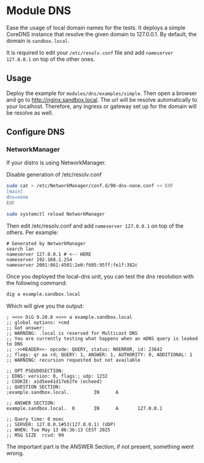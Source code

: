 # Module DNS

Ease the usage of local domain names for the tests. It deploys a simple CoreDNS instance that resolve the given domain to 127.0.0.1. By default, the domain is `sandbox.local`.

It is required to edit your `/etc/resolv.conf` file and add `nameserver 127.0.0.1` on top of the other ones.

## Usage

Deploy the example for `modules/dns/examples/simple`. Then open a browser and go to http://nginx.sandbox.local. The url will be resolve automatically to your localhost. Therefore, any ingress or gateway set up for the domain will be resolve as well.

## Configure DNS

### NetworkManager

If your distro is using NetworkManager.

Disable generation of /etc/resolv.conf

```bash
sudo cat > /etc/NetworkManager/conf.d/90-dns-none.conf << EOF
[main]
dns=none
EOF

sudo systemctl reload NetworkManager
```

Then edit /etc/resolv.conf and add `nameserver 127.0.0.1` on top of the others. Per example:

```
# Generated by NetworkManager
search lan
nameserver 127.0.0.1 # <-- HERE
nameserver 192.168.1.254
nameserver 2001:861:4501:2e0:f605:95ff:fe1f:382c
```

Once you deployed the local-dns unit, you can test the dns resolution with the following command:

```bash
dig a example.sandbox.local
```

Which will give you the output:

```
; <<>> DiG 9.20.8 <<>> a example.sandbox.local
;; global options: +cmd
;; Got answer:
;; WARNING: .local is reserved for Multicast DNS
;; You are currently testing what happens when an mDNS query is leaked to DNS
;; ->>HEADER<<- opcode: QUERY, status: NOERROR, id: 23642
;; flags: qr aa rd; QUERY: 1, ANSWER: 1, AUTHORITY: 0, ADDITIONAL: 1
;; WARNING: recursion requested but not available

;; OPT PSEUDOSECTION:
; EDNS: version: 0, flags:; udp: 1232
; COOKIE: a1d5ee41d17eb2fe (echoed)
;; QUESTION SECTION:
;example.sandbox.local.         IN      A

;; ANSWER SECTION:
example.sandbox.local.  0       IN      A       127.0.0.1

;; Query time: 0 msec
;; SERVER: 127.0.0.1#53(127.0.0.1) (UDP)
;; WHEN: Tue May 13 06:36:13 CEST 2025
;; MSG SIZE  rcvd: 99
```

The important part is the ANSWER Section, if not present, something went wrong.
